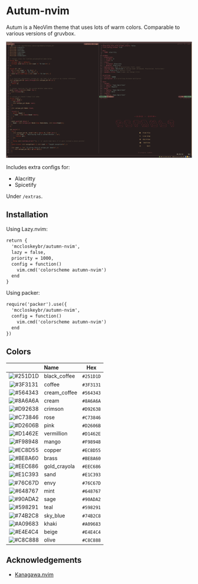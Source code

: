 # Autum-nvim

Autum is a NeoVim theme that uses lots of warm colors.
Comparable to various versions of gruvbox.

![example](/screenshot.png)

Includes extra configs for:

* Alacritty
* Spicetify

Under `/extras`.

## Installation

Using Lazy.nvim:

```
return {
  'mccloskeybr/autumn-nvim',
  lazy = false,
  priority = 1000,
  config = function()
    vim.cmd('colorscheme autumn-nvim')
  end
}
```

Using packer:

```
require('packer').use({
  'mccloskeybr/autumn-nvim',
  config = function()
    vim.cmd('colorscheme autumn-nvim')
  end
})
```

## Colors

|                                                          | Name             |    Hex    |
| :------------------------------------------------------: | :--------------- | :-------: |
| ![#251D1D](https://placehold.co/15x15/251d1d/251d1d.png) | black_coffee     | `#251D1D` |
| ![#3F3131](https://placehold.co/15x15/3f3131/3f3131.png) | coffee           | `#3F3131` |
| ![#564343](https://placehold.co/15x15/564343/564343.png) | cream_coffee     | `#564343` |
| ![#8A6A6A](https://placehold.co/15x15/8A6A6A/8A6A6A.png) | cream            | `#8A6A6A` |
| ![#D92638](https://placehold.co/15x15/D92638/D92638.png) | crimson          | `#D92638` |
| ![#C73846](https://placehold.co/15x15/C73846/C73846.png) | rose             | `#C73846` |
| ![#D2606B](https://placehold.co/15x15/D2606B/D2606B.png) | pink             | `#D2606B` |
| ![#D1462E](https://placehold.co/15x15/D1462E/D1462E.png) | vermillion       | `#D1462E` |
| ![#F98948](https://placehold.co/15x15/F98948/F98948.png) | mango            | `#F98948` |
| ![#EC8D55](https://placehold.co/15x15/EC8D55/EC8D55.png) | copper           | `#EC8D55` |
| ![#BE8A60](https://placehold.co/15x15/BE8A60/BE8A60.png) | brass            | `#BE8A60` |
| ![#EEC686](https://placehold.co/15x15/EEC686/EEC686.png) | gold_crayola     | `#EEC686` |
| ![#E1C393](https://placehold.co/15x15/E1C393/E1C393.png) | sand             | `#E1C393` |
| ![#76C67D](https://placehold.co/15x15/76C67D/76C67D.png) | envy             | `#76C67D` |
| ![#648767](https://placehold.co/15x15/648767/648767.png) | mint             | `#648767` |
| ![#90ADA2](https://placehold.co/15x15/90ADA2/90ADA2.png) | sage             | `#90ADA2` |
| ![#598291](https://placehold.co/15x15/598291/598291.png) | teal             | `#598291` |
| ![#74B2C8](https://placehold.co/15x15/74B2C8/74B2C8.png) | sky_blue         | `#74B2C8` |
| ![#A09683](https://placehold.co/15x15/A09683/A09683.png) | khaki            | `#A09683` |
| ![#E4E4C4](https://placehold.co/15x15/E4E4C4/E4E4C4.png) | beige            | `#E4E4C4` |
| ![#C8C888](https://placehold.co/15x15/C8C888/C8C888.png) | olive            | `#C8C888` |

## Acknowledgements

* [Kanagawa.nvim](https://github.com/rebelot/kanagawa.nvim)
